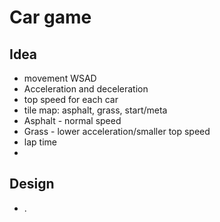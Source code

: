 # Car game
## Idea
- movement WSAD
- Acceleration and deceleration
- top speed for each car
- tile map: asphalt, grass, start/meta
 - Asphalt - normal speed
 - Grass - lower acceleration/smaller top speed
- lap time
- 



## Design
- .
